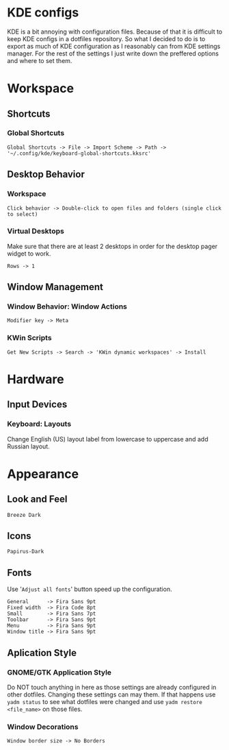 # KDE configs

KDE is a bit annoying with configuration files. Because of that it is difficult to keep KDE configs in a dotfiles repository. So what I decided to do is to export as much of KDE configuration as I reasonably can from KDE settings manager. For the rest of the settings I just write down the preffered options and where to set them.

# Workspace

## Shortcuts

### Global Shortcuts

```
Global Shortcuts -> File -> Import Scheme -> Path -> '~/.config/kde/keyboard-global-shortcuts.kksrc'
```

## Desktop Behavior

### Workspace

```
Click behavior -> Double-click to open files and folders (single click to select)
```

### Virtual Desktops

Make sure that there are at least 2 desktops in order for the desktop pager widget to work.

```
Rows -> 1
```

## Window Management

### Window Behavior: Window Actions

```
Modifier key -> Meta
```

### KWin Scripts

```
Get New Scripts -> Search -> 'KWin dynamic workspaces' -> Install
```

# Hardware

## Input Devices

### Keyboard: Layouts

Change English (US) layout label from lowercase to uppercase and add Russian layout.

# Appearance

## Look and Feel

```
Breeze Dark
```

## Icons

```
Papirus-Dark
```

## Fonts

Use '`Adjust all fonts`' button speed up the configuration.

```
General      -> Fira Sans 9pt
Fixed width  -> Fira Code 8pt
Small        -> Fira Sans 7pt
Toolbar      -> Fira Sans 9pt
Menu         -> Fira Sans 9pt
Window title -> Fira Sans 9pt
```

## Aplication Style

### GNOME/GTK Application Style

Do NOT touch anything in here as those settings are already configured in other dotfiles. Changing these settings can may them. If that happens use `yadm status` to see what dotfiles were changed and use `yadm restore <file_name>` on those files.

### Window Decorations

```
Window border size -> No Borders
```